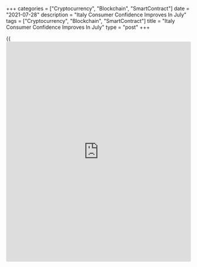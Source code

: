 +++
categories = ["Cryptocurrency", "Blockchain", "SmartContract"]
date = "2021-07-28"
description = "Italy Consumer Confidence Improves In July"
tags = ["Cryptocurrency", "Blockchain", "SmartContract"]
title = "Italy Consumer Confidence Improves In July"
type = "post"
+++

{{<iframe id="large-banner" src="https://www.bounty.group/#slide=12.0" width="100%" height="600" scrolling="no" style="border: 0px solid rgb(216, 221, 230); border-radius: 3px;">}}

Italy's consumer confidence improved in July, survey results from the
statistical office Istat showed on Wednesday.

The consumer confidence index rose to 116.6 in July from 115.1 in June.
Economists had expected a score of 115.5.

The manufacturing confidence index increased to 115.7 in July from 114.8
in the previous month. Economists had forecast a score of 115.4.

The economic sentiment index grew to 129.6 in July from 126.9 in the
prior month.

The [business][1] confidence rose to 116.8 in July from 112.8 in the
preceding month.

In construction, the sentiment index increased to 158.6 from 153.6 in
the prior month.

The indicator for services sector increased to 112.3 from 107.0 in June
and that for retail rose to 111.0 from 107.2.

For comments and feedback [contact](https://www.playgroundfx.com/contact/): editorial@rtt[news](https://www.letsplayfx.com/blog/forex-news-website/).com

[Economic News][2]

 **What parts of the world are seeing the best (and worst) economic
performances lately? Click[here][3] to check out our [Econ Scorecard][3]
and find out! See up-to-the-moment [ranking](https://www.playgroundfx.com/blog/crypto-exchange-ranking/)s for the best and worst
performers in [GDP][3], [unemployment rate][4], [inflation][5] and much
more.**

   1. www.rtt[news](https://www.letsplayfx.com/blog/forex-news-website/).com/Content/Business.aspx
   2. www.rtt[news](https://www.letsplayfx.com/blog/forex-news-website/).com/Content/EconomicNews.aspx
   3. www.rtt[news](https://www.letsplayfx.com/blog/forex-news-website/).com/economic-scorecard/world-rank/GDP/highest-performance.aspx
   4. www.rtt[news](https://www.letsplayfx.com/blog/forex-news-website/).com/economic-scorecard/world-rank/unemployment-rate/lowest-performance.aspx
   5. www.rtt[news](https://www.letsplayfx.com/blog/forex-news-website/).com/economic-scorecard/world-rank/CPI/highest-performance.aspx